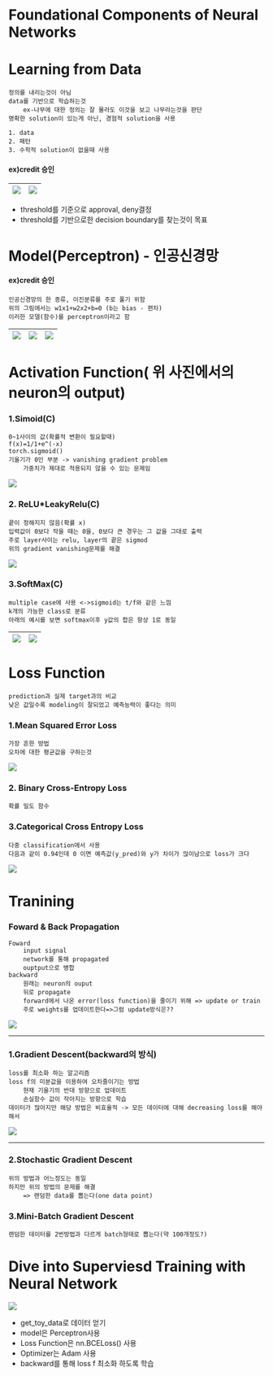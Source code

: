 # Foundational Components of Neural Networks

# Learning from Data
    정의를 내리는것이 아님
    data를 기반으로 학습하는것
        ex-나무에 대한 정의는 잘 몰라도 이것을 보고 나무라는것을 판단
    명확한 solution이 있는게 아닌, 경험적 solution을 사용

    1. data
    2. 패턴
    3. 수학적 solution이 없을때 사용

#### ex)credit 승인
| ![](./img/20.PNG) | ![](./img/21.PNG) |
| ----------------- | ----------------- |
- threshold를 기준으로 approval, deny결정
- threshold를 기반으로한 decision boundary를 찾는것이 목표

# Model(Perceptron) - 인공신경망
#### ex)credit 승인
    인공신경망의 한 종류, 이진분류를 주로 풀기 위함
    위의 그림에서는 w1x1+w2x2+b=0 (b는 bias - 편차)
    이러한 모델(함수)를 perceptron이라고 함
| ![](./img/22.PNG) | ![](./img/23.PNG) |![](./img/24.PNG) |
| ----------------- | ----------------- | ----------------- |

# Activation Function( 위 사진에서의 neuron의 output)

### 1.Simoid(C)
    0~1사이의 값(확률적 변환이 필요할때)
    f(x)=1/1+e^(-x)
    torch.sigmoid()
    기울기가 0인 부분 -> vanishing gradient problem
        가중치가 제대로 적용되지 않을 수 있는 문제임
![](./img/25.PNG) 

### 2. ReLU*LeakyRelu(C)
    끝이 정해지지 않음(확률 x)
    입력값이 0보다 작을 때는 0을, 0보다 큰 경우는 그 값을 그대로 출력
    주로 layer사이는 relu, layer의 끝은 sigmod
    위의 gradient vanishing문제를 해결
![](./img/26.PNG) 

### 3.SoftMax(C)
    multiple case에 사용 <->sigmoid는 t/f와 같은 느낌
    k개의 가능한 class로 분류
    아래의 예시를 보면 softmax이후 y값의 합은 항상 1로 동일
| ![](./img/29.PNG) | ![](./img/28.PNG) |
| ----------------- | ----------------- |

# Loss Function
    prediction과 실제 target과의 비교
    낮은 값일수록 modeling이 잘되었고 예측능력이 좋다는 의미

### 1.Mean Squared Error Loss
    가장 흔한 방법
    오차에 대한 평균값을 구하는것
![](./img/30.PNG) 

### 2. Binary Cross-Entropy Loss
    확률 밀도 함수
### 3.Categorical Cross Entropy Loss
    다중 classification에서 사용
    다음과 같이 0.94인데 0 이면 예측값(y_pred)와 y가 차이가 많이남으로 loss가 크다
![](./img/31.PNG)


# Tranining

### Foward & Back Propagation
    Foward
        input signal
        network를 통해 propagated
        ouptput으로 병합
    backward
        원래는 neuron의 ouput
        뒤로 propagate
        forward에서 나온 error(loss function)을 줄이기 위해 => update or train
        주로 weights를 업데이트한다=>그럼 update방식은??
![](./img/32.PNG)

<hr>

### 1.Gradient Descent(backward의 방식)
    loss를 최소화 하는 알고리즘
    loss f의 미분값을 이용하여 오차줄이기는 방법
        현재 기울기의 반대 방향으로 업데이트
        손실함수 값이 작아지는 방향으로 학습
    데이터가 많아지만 해당 방법은 비효율적 -> 모든 데이터에 대해 decreasing loss를 해야해서
![](./img/33.PNG)

<hr>

### 2.Stochastic Gradient Descent
    위의 방법과 어느정도는 동일
    하지만 위의 방법의 문제를 해결
        => 랜덤한 data를 뽑는다(one data point) 

### 3.Mini-Batch Gradient Descent
    랜덤한 데이터를 2번방법과 다르게 batch형태로 뽑는다(약 100개정도?)

# Dive into Superviesd Training with Neural Network
![](./img/34.PNG)
- get_toy_data로 데이터 얻기
- model은 Perceptron사용
- Loss Function은 nn.BCELoss() 사용
- Optimizer는 Adam 사용
- backward를 통해 loss f 최소화 하도록 학습





